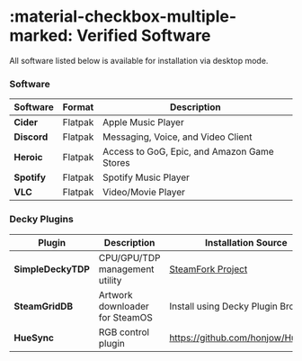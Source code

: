 # :material-checkbox-multiple-marked: Verified Software 

All software listed below is available for installation via desktop mode.

### Software

|Software|Format|Description|
|----|----|----|
|**Cider**|Flatpak|Apple Music Player|
|**Discord**|Flatpak|Messaging, Voice, and Video Client|
|**Heroic**|Flatpak|Access to GoG, Epic, and Amazon Game Stores|
|**Spotify**|Flatpak|Spotify Music Player|
|**VLC**|Flatpak|Video/Movie Player|

### Decky Plugins

|Plugin|Description|Installation Source|
|----|----|----|
|**SimpleDeckyTDP**|CPU/GPU/TDP management utility|[SteamFork Project](https://github.com/SteamFork/SimpleDeckyTDP/releases)
|**SteamGridDB**|Artwork downloader for SteamOS|Install using Decky Plugin Browser|
|**HueSync**|RGB control plugin|https://github.com/honjow/HueSync|
